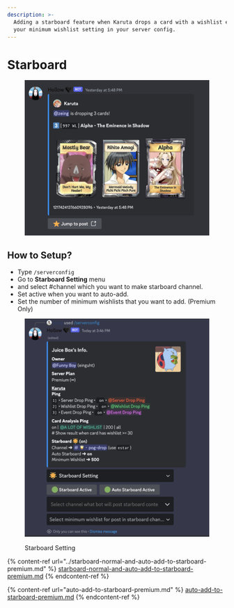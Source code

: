 ```yaml
---
description: >-
  Adding a starboard feature when Karuta drops a card with a wishlist exceeding
  your minimum wishlist setting in your server config.
---
```


# Starboard

<figure><img src="../../.gitbook/assets/image (12).png" alt=""><figcaption></figcaption></figure>

## **How to Setup?**

* Type `/serverconfig`&#x20;
* Go to **Starboard Setting** menu
* and select #channel which you want to make starboard channel.&#x20;
* Set active when you want to auto-add.
* Set the number of minimum wishlists that you want to add. (Premium Only)

<figure><img src="../../.gitbook/assets/image (11).png" alt=""><figcaption><p>Starboard Setting</p></figcaption></figure>

{% content-ref url="../starboard-normal-and-auto-add-to-starboard-premium.md" %}
[starboard-normal-and-auto-add-to-starboard-premium.md](../starboard-normal-and-auto-add-to-starboard-premium.md)
{% endcontent-ref %}

{% content-ref url="auto-add-to-starboard-premium.md" %}
[auto-add-to-starboard-premium.md](auto-add-to-starboard-premium.md)
{% endcontent-ref %}

